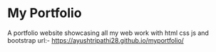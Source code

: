 # My Portfolio
A portfolio website showcasing all my web work with html css js and bootstrap
url:- https://ayushtripathi28.github.io/myportfolio/
